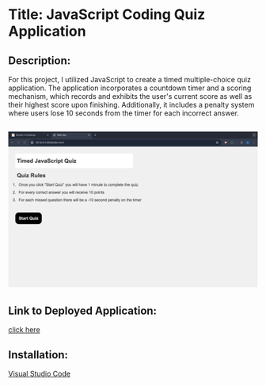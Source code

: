 # Title: JavaScript Coding Quiz Application 

## Description: 
For this project, I utilized JavaScript to create a timed multiple-choice quiz application. The application incorporates a countdown timer and a scoring mechanism, which records and exhibits the user's current score as well as their highest score upon finishing. Additionally, it includes a penalty system where users lose 10 seconds from the timer for each incorrect answer.

## ![Deployed Application Screenshot](./assets/images/coding-quiz-screenshot.png)

## Link to Deployed Application: 
[click here](http://127.0.0.1:5501/index.html) 

## Installation: 
[Visual Studio Code](https://code.visualstudio.com/download)
